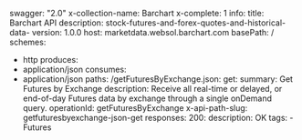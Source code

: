 swagger: "2.0"
x-collection-name: Barchart
x-complete: 1
info:
  title: Barchart API
  description: stock-futures-and-forex-quotes-and-historical-data-
  version: 1.0.0
host: marketdata.websol.barchart.com
basePath: /
schemes:
- http
produces:
- application/json
consumes:
- application/json
paths:
  /getFuturesByExchange.json:
    get:
      summary: Get Futures by Exchange
      description: Receive all real-time or delayed, or end-of-day Futures data by
        exchange through a single onDemand query.
      operationId: getFuturesByExchange
      x-api-path-slug: getfuturesbyexchange-json-get
      responses:
        200:
          description: OK
      tags:
      - Futures